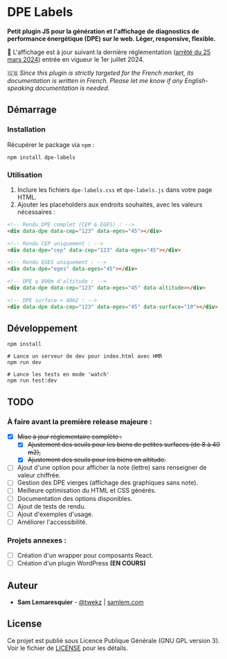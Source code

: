 # DPE Labels

**Petit plugin JS pour la génération et l'affichage de diagnostics de performance énergétique (DPE) sur le web. Léger, responsive, flexible.**

📜 L'affichage est à jour suivant la dernière réglementation ([arrêté du 25 mars 2024](https://www.legifrance.gouv.fr/jorf/id/JORFTEXT000049446315)) entrée en vigueur le 1er juillet 2024. 

🇬🇧 _Since this plugin is strictly targeted for the French market, its documentation is written in French. Please let me know if any English-speaking documentation is needed._

## Démarrage

### Installation

Récupérer le package via `npm` :

```
npm install dpe-labels
```

### Utilisation

1. Inclure les fichiers `dpe-labels.css` et `dpe-labels.js` dans votre page HTML.
2. Ajouter les placeholders aux endroits souhaités, avec les valeurs nécessaires :

```html
<!-- Rendu DPE complet (CEP & EGES) : -->
<div data-dpe data-cep="123" data-eges="45"></div>

<!-- Rendu CEP uniquement : -->
<div data-dpe="cep" data-cep="123" data-eges="45"></div>

<!-- Rendu EGES uniquement : -->
<div data-dpe="eges" data-eges="45"></div>

<!-- DPE ≥ 800m d'altitude : -->
<div data-dpe data-cep="123" data-eges="45" data-altitude></div>

<!-- DPE surface < 40m2 : -->
<div data-dpe data-cep="123" data-eges="45" data-surface="10"></div>
```

## Développement

```shell
npm install
```

```shell
# Lance un serveur de dev pour index.html avec HMR
npm run dev
```

```shell
# Lance les tests en mode 'watch'
npm run test:dev
```

## TODO

### À faire avant la première release majeure :

- [x] ~~Mise à jour réglementaire complète :~~
  - [x] ~~Ajustement des seuils pour les biens de petites surfaces (de 8 à 40 m2),~~
  - [x] ~~Ajustement des seuils pour les biens en altitude.~~
- [ ] Ajout d'une option pour afficher la note (lettre) sans renseigner de valeur chiffrée.
- [ ] Gestion des DPE vierges (affichage des graphiques sans note).
- [ ] Meilleure optimisation du HTML et CSS générés.
- [ ] Documentation des options disponibles.
- [ ] Ajout de tests de rendu.
- [ ] Ajout d'exemples d'usage.
- [ ] Améliorer l'accessibilité.

### Projets annexes :

- [ ] Création d'un wrapper pour composants React.
- [ ] Création d'un plugin WordPress **(EN COURS)**

## Auteur

* **Sam Lemaresquier** - [@twekz](https://github.com/twekz) | [samlem.com](https://samlem.com)

## License

Ce projet est publié sous Licence Publique Générale (GNU GPL version 3). Voir le fichier de [LICENSE](LICENSE) pour les détails.
